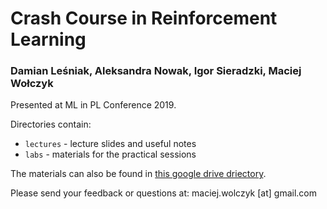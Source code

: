 # Crash Course in Reinforcement Learning
### Damian Leśniak, Aleksandra Nowak, Igor Sieradzki, Maciej Wołczyk

Presented at ML in PL Conference 2019.

Directories contain:
* `lectures` - lecture slides and useful notes
* `labs` - materials for the practical sessions

The materials can also be found in [this google drive driectory](https://drive.google.com/drive/folders/1EkayqEJeW3LIkjgArvTUOm-uoXRr7zId?usp=sharing).

Please send your feedback or questions at: maciej.wolczyk [at] gmail.com
